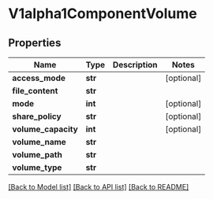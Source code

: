 # V1alpha1ComponentVolume

## Properties
Name | Type | Description | Notes
------------ | ------------- | ------------- | -------------
**access_mode** | **str** |  | [optional] 
**file_content** | **str** |  | 
**mode** | **int** |  | [optional] 
**share_policy** | **str** |  | [optional] 
**volume_capacity** | **int** |  | [optional] 
**volume_name** | **str** |  | 
**volume_path** | **str** |  | 
**volume_type** | **str** |  | 

[[Back to Model list]](../README.md#documentation-for-models) [[Back to API list]](../README.md#documentation-for-api-endpoints) [[Back to README]](../README.md)



